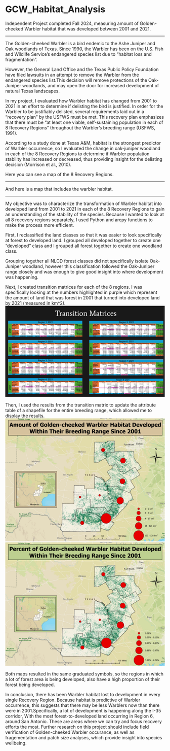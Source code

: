 # GCW_Habitat_Analysis
Independent Project completed Fall 2024, measuring amount of Golden-cheeked Warbler habitat that was developed between 2001 and 2021.
________________________________________________________________

The Golden-cheeked Warbler is a bird endemic to the Ashe Juniper and Oak woodlands of Texas. Since 1990, the Warbler has been on the U.S. Fish and Wildlife Service’s endangered species list due to “habitat loss and fragmentation”.

However, the General Land Office and the Texas Public Policy Foundation have filed lawsuits in an attempt to remove the Warbler from the endangered species list.This decision will remove protections of the Oak-Juniper woodlands, and may open the door for increased development of natural Texas landscapes.

In my project, I evaluated how Warbler habitat has changed from 2001 to 2021 in an effort to determine if delisting the bird is justified. In order for the Warbler to be justifiably delisted, several requirements laid out in a “recovery plan” by the USFWS must be met. This recovery plan emphasizes that there must be “at least one viable, self-sustaining population in each of 8 Recovery Regions” throughout the Warbler’s breeding range (USFWS, 1991).

According to a study done at Texas A&M, habitat is the strongest predictor of Warbler occurrence,  so I evaluated the change in oak-juniper woodland in each of the 8 Recovery Regions to determine if Warbler population stability has increased or decreased, thus providing insight for the delisting decision (Morrison et al., 2010).

Here you can see a map of the 8 Recovery Regions. 
________________________________________________________________

And here is a map that includes the warbler habitat.
________________________________________________________________

My objective was to characterize the transformation of Warbler habitat into developed land from 2001 to 2021 in each of the 8 Recovery Regions to gain an understanding of the stability of the species. Because I wanted to look at all 8 recovery regions separately, I used Python and arcpy functions to make the process more efficient.

First, I reclassified the land classes so that it was easier to look specifically at forest to developed land. I grouped all developed together to create one “developed” class and I grouped all forest together to create one woodland class. 

Grouping together all NLCD forest classes did not specifically isolate Oak-Juniper woodland, however this classification followed the Oak-Juniper range closely and was enough to give good insight into where development was happening.

Next, I created transition matrices for each of the 8 regions. I was specifically looking at the numbers highlighted in purple which represent the amount of land that was forest in 2001 that turned into developed land by 2021 (measured in km^2).
![Transition Matrices](https://github.com/avaerickson/GCW_Habitat_Analysis/blob/main/images/gcw_TMatrix.png?raw=true)

Then, I used the results from the transition matrix to update the attribute table of a shapefile for the entire breeding range, which allowed me to display the results.
![Amount Developed](https://github.com/avaerickson/GCW_Habitat_Analysis/blob/main/images/gcw_amnt_dev.png?raw=true)
![Percent Developed](https://github.com/avaerickson/GCW_Habitat_Analysis/blob/main/images/gcw_pct_dev.png?raw=true)

Both maps resulted in the same graduated symbols, so the regions in which a lot of forest area is being developed, also have a high proportion of their forest being developed.

In conclusion, there has been Warbler habitat lost to development in every single Recovery Region. Because habitat is predictive of Warbler occurrence, this suggests that there may be less Warblers now than there were in 2001.Specifically, a lot of development is happening along the I-35 corridor,
With the most forest-to-developed land occurring in Region 6, around San Antonio. These are areas where we can try and focus recovery efforts the most. Further research on this project should include field verification of Golden-cheeked Warbler occurance, as well as fragementation and patch size analyses, which provide insight into species wellbeing. 

